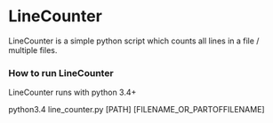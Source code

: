 # LineCounter

LineCounter is a simple python script which counts all lines in a file / multiple files.

### How to run LineCounter
LineCounter runs with python 3.4+

python3.4 line_counter.py [PATH] [FILENAME_OR_PARTOFFILENAME]
